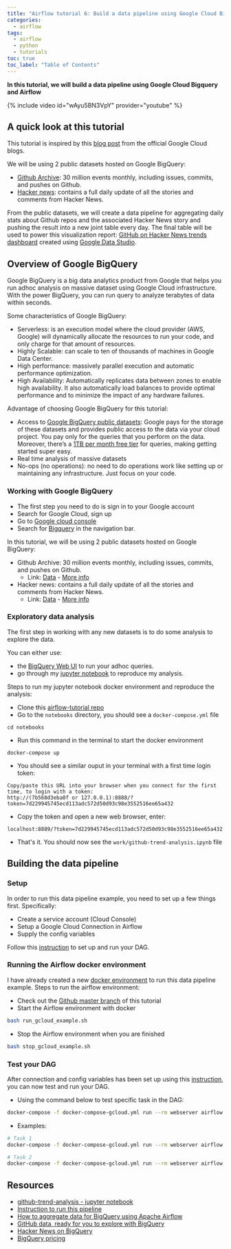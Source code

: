 ```yaml
---
title: "Airflow tutorial 6: Build a data pipeline using Google Cloud Bigquery"
categories:
  - airflow
tags:
  - airflow
  - python
  - tutorials
toc: true
toc_label: "Table of Contents"
---
```


__In this tutorial, we will build a data pipeline using Google Cloud Bigquery and Airflow__

{% include video id="wAyu5BN3VpY" provider="youtube" %}

## A quick look at this tutorial

This tutorial is inspired by this [blog post](https://cloud.google.com/blog/products/gcp/how-to-aggregate-data-for-bigquery-using-apache-airflow) from the official Google Cloud blogs.

We will be using 2 public datasets hosted on Google BigQuery:
- [Github Archive](https://bigquery.cloud.google.com/table/githubarchive:day.20181230): 30 million events monthly, including issues, commits, and pushes on Github.
- [Hacker news](https://bigquery.cloud.google.com/table/bigquery-public-data:hacker_news.full): contains a full daily update of all the stories and comments from Hacker News.

From the public datasets, we will create a data pipeline for aggregating daily stats about Github repos and the associated Hacker News story and pushing the result into a new joint table every day. The final table will be used to power this visualization report: [GitHub on Hacker News trends dashboard](https://datastudio.google.com/open/0B2H0iLe8kbvIUnFxMElvQktUNE0) created using [Google Data Studio](https://cloud.google.com/data-studio/).


## Overview of Google BigQuery

Google BigQuery is a big data analytics product from Google that helps you run adhoc analysis on massive dataset using Google Cloud infrastructure. With the power BigQuery, you can run query to analyze terabytes of data within seconds.

Some characteristics of Google BigQuery:
- Serverless: is an execution model where the cloud provider (AWS, Google) will dynamically allocate the resources to run your code, and only charge for that amount of resources. 
- Highly Scalable: can scale to ten of thousands of machines in Google Data Center.
- High performance: massively parallel execution and automatic performance optimization.
- High Availability: Automatically replicates data between zones to enable high availability. It also automatically load balances to provide optimal performance and to minimize the impact of any hardware failures.

Advantage of choosing Google BigQuery for this tutorial:
- Access to [Google BigQuery public datasets](https://cloud.google.com/bigquery/public-data): Google pays for the storage of these datasets and provides public access to the data via your cloud project. You pay only for the queries that you perform on the data. Moreover, there’s a [1TB per month free tier](https://cloud.google.com/bigquery/pricing#pricing_summary) for queries, making getting started super easy.
- Real time analysis of massive datasets
- No-ops (no operations): no need to do operations work like setting up or maintaining any infrastructure. Just focus on your code.

### Working with Google BigQuery

- The first step you need to do is sign in to your Google account
- Search for Google Cloud, sign up
- Go to [Google cloud console](https://console.cloud.google.com)
- Search for [Bigquery](https://console.cloud.google.com/bigquery) in the navigation bar. 

In this tutorial, we will be using 2 public datasets hosted on Google BigQuery:
- Github Archive: 30 million events monthly, including issues, commits, and pushes on Github.
    - Link: [Data](https://bigquery.cloud.google.com/table/githubarchive:day.20181230) - [More info](https://blog.github.com/2017-01-19-github-data-ready-for-you-to-explore-with-bigquery/)
- Hacker news: contains a full daily update of all the stories and comments from Hacker News.
    - Link: [Data](https://bigquery.cloud.google.com/table/bigquery-public-data:hacker_news.full) - [More info](https://medium.com/@hoffa/hacker-news-on-bigquery-now-with-daily-updates-so-what-are-the-top-domains-963d3c68b2e2)


### Exploratory data analysis

The first step in working with any new datasets is to do some analysis to explore the data.

You can either use:
- the [BigQuery Web UI](https://bigquery.cloud.google.com) to run your adhoc queries.
- go through my [jupyter notebook](https://github.com/tuanavu/airflow-tutorial/blob/master/notebooks/gcloud-example/github-trend-analysis.ipynb) to reproduce my analysis.

Steps to run my jupyter notebook docker environment and reproduce the analysis:
- Clone this [airflow-tutorial repo](https://github.com/tuanavu/airflow-tutorial)
- Go to the `notebooks` directory, you should see a `docker-compose.yml` file

```
cd notebooks
```

- Run this command in the terminal to start the docker environment

```
docker-compose up
```

- You should see a similar ouput in your terminal with a first time login token:

```
Copy/paste this URL into your browser when you connect for the first time, to login with a token:
http://(7b568d3eba0f or 127.0.0.1):8888/?token=7d229945745ecd113adc572d50d93c98e3552516ee65a432
```

- Copy the token and open a new web browser, enter:

```
localhost:8889/?token=7d229945745ecd113adc572d50d93c98e3552516ee65a432
```
- That's it. You should now see the `work/github-trend-analysis.ipynb` file


## Building the data pipeline

### Setup

In order to run this data pipeline example, you need to set up a few things first. Specifically:
- Create a service account (Cloud Console)
- Setup a Google Cloud Connection in Airflow
- Supply the config variables

Follow this [instruction](https://github.com/tuanavu/airflow-tutorial/tree/master/docs/bigquery_github_trends.md) to set up and run your DAG.

### Running the Airflow docker environment

I have already created a new [docker environment](https://github.com/tuanavu/airflow-tutorial/blob/master/docker-compose-gcloud.yml) to run this data pipeline example. Steps to run the airflow environment:
- Check out the [Github master branch](https://github.com/tuanavu/airflow-tutorial) of this tutorial
- Start the Airflow environment with docker

```bash
bash run_gcloud_example.sh
```

- Stop the Airflow environment when you are finished

```bash
bash stop_gcloud_example.sh
```



### Test your DAG

After connection and config variables has been set up using this [instruction](https://github.com/tuanavu/airflow-tutorial/tree/master/docs/bigquery_github_trends.md), you can now test and run your DAG.

- Using the command below to test specific task in the DAG:

```bash
docker-compose -f docker-compose-gcloud.yml run --rm webserver airflow test [DAG_ID] [TASK_ID] [EXECUTION_DATE]
```

- Examples:

```bash
# Task 1
docker-compose -f docker-compose-gcloud.yml run --rm webserver airflow test bigquery_github_trends bq_check_githubarchive_day 2018-12-01

# Task 2
docker-compose -f docker-compose-gcloud.yml run --rm webserver airflow test bigquery_github_trends bq_check_githubarchive_day 2018-12-01
```

## Resources

- [github-trend-analysis - jupyter notebook](https://github.com/tuanavu/airflow-tutorial/blob/master/notebooks/gcloud-example/github-trend-analysis.ipynb)
- [Instruction to run this pipeline](https://github.com/tuanavu/airflow-tutorial/blob/master/docs/bigquery_github_trends.md)
- [How to aggregate data for BigQuery using Apache Airflow](https://cloud.google.com/blog/products/gcp/how-to-aggregate-data-for-bigquery-using-apache-airflow)
- [GitHub data, ready for you to explore with BigQuery](https://blog.github.com/2017-01-19-github-data-ready-for-you-to-explore-with-bigquery/)
- [Hacker News on BigQuery](https://medium.com/@hoffa/hacker-news-on-bigquery-now-with-daily-updates-so-what-are-the-top-domains-963d3c68b2e2)
- [BigQuery pricing](https://cloud.google.com/bigquery/pricing#pricing_summary)
